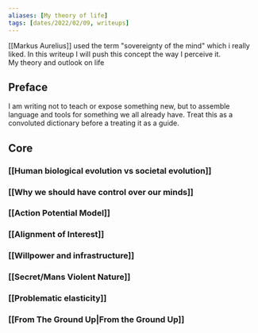 ```yaml
---
aliases: [My theory of life]
tags: [dates/2022/02/09, writeups]
---
```

[[Markus Aurelius]] used the term "sovereignty of the mind" which i really liked. In this writeup I will push this concept the way I perceive it.  
My theory and outlook on life

## Preface
I am writing not to teach or expose something new, but to assemble language and tools for something we all already have. Treat this as a convoluted dictionary before a treating it as a guide.

## Core

### [[Human biological evolution vs societal evolution]]

### [[Why we should have control over our minds]]

### [[Action Potential Model]]

### [[Alignment of Interest]]

### [[Willpower and infrastructure]]

### [[Secret/Mans Violent Nature]]

### [[Problematic elasticity]]

### [[From The Ground Up|From the Ground Up]]
